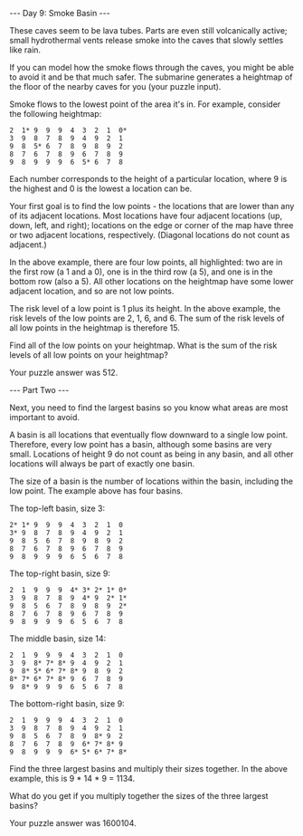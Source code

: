 --- Day 9: Smoke Basin ---

These caves seem to be lava tubes. Parts are even still volcanically active; small hydrothermal vents release smoke into the caves that slowly settles like rain.

If you can model how the smoke flows through the caves, you might be able to avoid it and be that much safer. The submarine generates a heightmap of the floor of the nearby caves for you (your puzzle input).

Smoke flows to the lowest point of the area it's in. For example, consider the following heightmap:

	2  1* 9  9  9  4  3  2  1  0*
	3  9  8  7  8  9  4  9  2  1
	9  8  5* 6  7  8  9  8  9  2
	8  7  6  7  8  9  6  7  8  9
	9  8  9  9  9  6  5* 6  7  8

Each number corresponds to the height of a particular location, where 9 is the highest and 0 is the lowest a location can be.

Your first goal is to find the low points - the locations that are lower than any of its adjacent locations. Most locations have four adjacent locations (up, down, left, and right); locations on the edge or corner of the map have three or two adjacent locations, respectively. (Diagonal locations do not count as adjacent.)

In the above example, there are four low points, all highlighted: two are in the first row (a 1 and a 0), one is in the third row (a 5), and one is in the bottom row (also a 5). All other locations on the heightmap have some lower adjacent location, and so are not low points.

The risk level of a low point is 1 plus its height. In the above example, the risk levels of the low points are 2, 1, 6, and 6. The sum of the risk levels of all low points in the heightmap is therefore 15.

Find all of the low points on your heightmap. What is the sum of the risk levels of all low points on your heightmap?

Your puzzle answer was 512.

--- Part Two ---

Next, you need to find the largest basins so you know what areas are most important to avoid.

A basin is all locations that eventually flow downward to a single low point. Therefore, every low point has a basin, although some basins are very small. Locations of height 9 do not count as being in any basin, and all other locations will always be part of exactly one basin.

The size of a basin is the number of locations within the basin, including the low point. The example above has four basins.

The top-left basin, size 3:

	2* 1* 9  9  9  4  3  2  1  0
	3* 9  8  7  8  9  4  9  2  1
	9  8  5  6  7  8  9  8  9  2
	8  7  6  7  8  9  6  7  8  9
	9  8  9  9  9  6  5  6  7  8

The top-right basin, size 9:

	2  1  9  9  9  4* 3* 2* 1* 0*
	3  9  8  7  8  9  4* 9  2* 1*
	9  8  5  6  7  8  9  8  9  2*
	8  7  6  7  8  9  6  7  8  9
	9  8  9  9  9  6  5  6  7  8

The middle basin, size 14:

	2  1  9  9  9  4  3  2  1  0
	3  9  8* 7* 8* 9  4  9  2  1
	9  8* 5* 6* 7* 8* 9  8  9  2
	8* 7* 6* 7* 8* 9  6  7  8  9
	9  8* 9  9  9  6  5  6  7  8

The bottom-right basin, size 9:

	2  1  9  9  9  4  3  2  1  0
	3  9  8  7  8  9  4  9  2  1
	9  8  5  6  7  8  9  8* 9  2
	8  7  6  7  8  9  6* 7* 8* 9
	9  8  9  9  9  6* 5* 6* 7* 8*

Find the three largest basins and multiply their sizes together. In the above example, this is 9 * 14 * 9 = 1134.

What do you get if you multiply together the sizes of the three largest basins?

Your puzzle answer was 1600104.